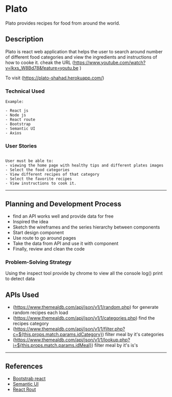 # Plato 

Plato provides recipes for food from around the world.

## Description

Plato is react web application that helps the user to search around number of different food categories and view the ingredients and instructions of how to cooke it.
cheak the URL (https://www.youtube.com/watch?v=lkxs_W8Bd78&feature=youtu.be )

To visit (https://plato-shahad.herokuapp.com/)

### Technical Used

```
Example:

- React js 
- Node js
- React route
- Bootstrap 
- Semantic UI
- Axios
```

### User Stories

```

User must be able to:
- viewing the home page with healthy tips and different plates images 
- Select the food categories 
- View different recipes of that category 
- Select the favorite recipes 
- View instructions to cook it.

```

---

## Planning and Development Process
- find an API works well and provide data for free 
- Inspired the idea 
- Sketch the wireframes and the series hierarchy between components 
- Start design component
- Use route to go around pages 
- Take the data from API and use it with component 
- Finally, review and clean the code  

### Problem-Solving Strategy

Using the inspect tool provide by chrome to view all the console log() print to detect data


## APIs Used

- (https://www.themealdb.com/api/json/v1/1/random.php) for generate random recipes each load
- (https://www.themealdb.com/api/json/v1/1/categories.php) find the recipes category
- (https://www.themealdb.com/api/json/v1/1/filter.php?c=${this.props.match.params.idCategory}) filter meal by it's categories
- (https://www.themealdb.com/api/json/v1/1/lookup.php?i=${this.props.match.params.idMeal}) filter meal by it's is's

---

 ## References
- [Bootstrab react](https://react-bootstrap.netlify.com/)
- [Semantic UI](https://react.semantic-ui.com/)
- [React Rout](https://reacttraining.com/react-router/web/guides/quick-start)


